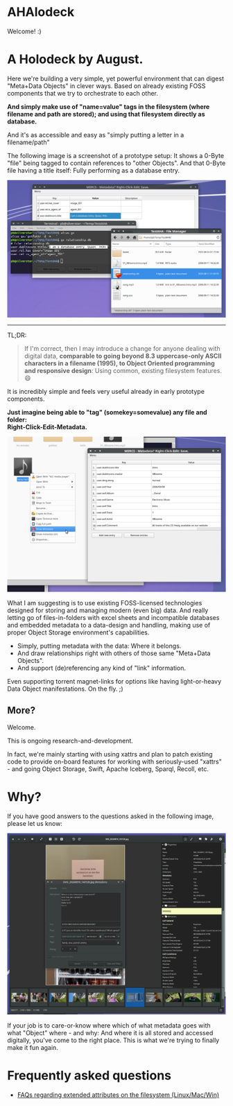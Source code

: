 # AHAlodeck

Welcome! :)


# A Holodeck by August.

Here we're building a very simple, yet powerful environment that can digest "Meta+Data Objects" in clever ways.
Based on already existing FOSS components that we try to orchestrate to each other.

**And simply make use of "name=value" tags in the filesystem (where filename and path are stored); and using that filesystem directly as database.**

And it's as accessible and easy as "simply putting a letter in a filename/path"


The following image is a screenshot of a prototype setup:
It shows a 0-Byte "file" being tagged to contain references to "other Objects".
And that 0-Byte file having a title itself: Fully performing as a database entry.


![Using xattrs (ext4) Xubuntu: out-of-the-box.](res/0byte-db_entry.png)

--------------------------------

TL;DR:

> If I'm correct, then I may introduce a change for anyone dealing with digital data, **comparable to going beyond 8.3 uppercase-only ASCII characters in a filename (1995), to Object Oriented programming and responsive design**: Using common, existing filesystem features. 😄️

It is incredibly simple and feels very useful already in early prototype components.

**Just imagine being able to "tag" (somekey=somevalue) any file and folder:  
Right-Click-Edit-Metadata.**

![Prototype Screenshot](res/pyQtThunar-rightclickedit-metadata.png)


What I am suggesting is to use existing FOSS-licensed technologies designed for storing and managing modern (even big) data. And really letting go of files-in-folders with excel sheets and incompatible databases and embedded metadata to a data-design and handling, making use of proper Object Storage environment's capabilities.

  * Simply, putting metadata with the data: Where it belongs.
  * And draw relationships right with others of those same "Meta+Data Objects".
  * And support (de)referencing any kind of "link" information.

Even supporting torrent magnet-links for options like having light-or-heavy Data Object manifestations.
On the fly. ;)



## More?

Welcome.

This is ongoing research-and-development.

In fact, we're mainly starting with using xattrs and plan to patch existing code to provide on-board features for working with seriously-used "xattrs" - and going Object Storage, Swift, Apache Iceberg, Sparql, Recoll, etc.



# Why?

If you have good answers to the questions asked in the following image, please let us know:

![`gthumb` handling image metadata.](res/gthumb_metadata_questions.png)

If your job is to care-or-know where which of what metadata goes with what "Object" where - and why: And where it is all stored and accessed digitally, you've come to the right place. This is what we're trying to finally make it fun again.


# Frequently asked questions

  * [FAQs regarding extended attributes on the filesystem (Linux/Mac/Win)](doc/xattr_faq.md)

